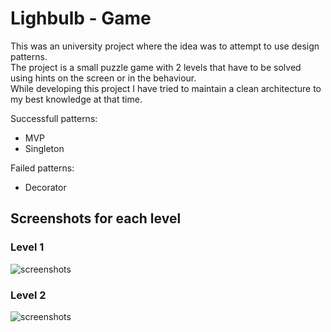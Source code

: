 # Lighbulb - Game

This was an university project where the idea was to attempt to use design patterns.\
The project is a small puzzle game with 2 levels that have to be solved using hints on the screen or in the behaviour.\
While developing this project I have tried to maintain a clean architecture to my best knowledge at that time.

Successfull patterns:  
* MVP 
* Singleton

Failed patterns: 
* Decorator

## Screenshots for each level
### Level 1
![screenshots](https://raw.githubusercontent.com/ViorelAlbastrelu/lightbulb/master/screenshots/lightbulb-leve1.png)
### Level 2
![screenshots](https://raw.githubusercontent.com/ViorelAlbastrelu/lightbulb/master/screenshots/lightbulb-leve1.png)
